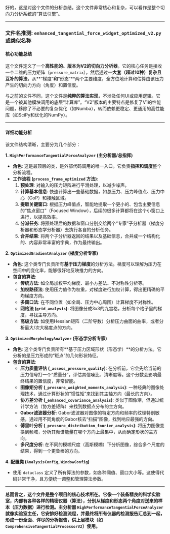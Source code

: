 好的，这是对这个文件的分析总结。这个文件非常核心和复杂，可以看作是整个切向力分析系统的“算法引擎”。

---

### 文件名推测: `enhanced_tangential_force_widget_optimized_v2.py` 或类似名称

#### 核心功能总结

这个文件定义了一个**高性能的、版本为V2的切向力分析器**。它的核心任务是接收一个二维的压力矩阵（`pressure_matrix`），然后通过**一大套（超过10种）复杂且互补的算法**，从**“梯度”**和**“形态”**两个主要维度，全方位地计算和估算由该压力产生的切向力方向（角度）和置信度。

与之前的文件不同，这个文件是**纯粹的算法实现**，不涉及任何UI或应用逻辑。它是一个被其他模块调用的底层“计算库”。“V2”版本的主要特点是修复了V1的性能问题，移除了不必要的复杂优化（如Numba），转而依赖更稳定、更通用的高性能库（如SciPy和优化的NumPy）。

---

#### 详细功能分析

该文件结构清晰，主要分为几个部分：

**1. `HighPerformanceTangentialForceAnalyzer` (主分析器/总指挥)**
* **角色**: 这是最顶层的类，是外部代码调用的唯一入口。它负责**指挥和调度**整个分析流程。
* **工作流程 (`process_frame_optimized` 方法)**:
    1.  **预处理**: 对输入的压力矩阵进行平滑处理，以减少噪声。
    2.  **计算基本信息**: 快速计算出一些基础数据，如总压力、压力峰值点、压力中心（CoP）和接触区域。
    3.  **提取关键窗口**: 根据压力峰值点，智能地提取一个更小的、包含主要信息的“焦点窗口”（Focused Window），后续的很多计算都将在这个小窗口上进行，以提高效率。
    4.  **分派任务**: 将预处理后的数据和窗口分别交给两个“专家”子分析器（梯度分析器和形态学分析器）去执行各自的分析任务。
    5.  **合并结果**: 将两个子分析器返回的结果以及基础信息，合并成一个结构化的、内容非常丰富的字典，作为最终输出。

**2. `OptimizedGradientAnalyzer` (梯度分析专家)**
* **角色**: 这个类专门负责所有**基于压力梯度**的分析方法。梯度可以理解为压力在空间中的变化率，能够很好地反映推力的方向。
* **包含的算法**:
    * **传统方法**: 如全局加权平均梯度、最小方差法、不对称性分析等。
    * **加权路径法**: 使用压力值作为权重，对梯度进行加权计算，得出更精确的平均梯度方向。
    * **多窗口法**: 在不同位置（如全局、压力中心周围）计算梯度不对称性。
    * **网格法 (`grid_analysis`)**: 将图像分成3x3的九宫格，分析每个格子里的梯度，寻找主导方向。
    * **高级方法**: 如使用Hessian矩阵（二阶导数）分析压力曲面的曲率，或者分析最大/次大梯度点的方向。

**3. `OptimizedMorphologyAnalyzer` (形态学分析专家)**
* **角色**: 这个类专门负责所有**基于压力区域形状（形态学）**的分析方法。它分析的是压力形成的“斑点”的几何形状特征。
* **包含的算法**:
    * **压力质量评估 (`_assess_pressure_quality`)**: 在分析前，它会先给当前的压力信号打一个“质量分”，评估其信噪比、清晰度等。这个分数会影响最终结果的置信度，非常智能。
    * **图像矩分析 (`_pressure_weighted_moments_analysis`)**: 一种经典的图像处理技术，通过计算形状的“惯性矩”来找到其主轴方向（最长的方向）。
    * **协方差分析 (`_enhanced_covariance_analysis`)**: 类似于图像矩，但通过统计学方法（协方差矩阵）来找到数据点分布的主方向。
    * **Gabor滤波器分析**: Gabor滤波器对图像的特定方向和频率的纹理特别敏感，通过用不同角度的Gabor核去“扫描”图像，找到响应最强的方向。
    * **傅里叶分析 (`_pressure_distribution_fourier_analysis`)**: 将压力图像变换到频域，分析其频谱能量在哪个方向上最集中，从而确定形状的主方向。
    * **多尺度分析**: 在不同的模糊尺度（高斯模糊）下分析图像，综合多个尺度的结果，得到一个更鲁棒的方向。

**4. 配置类 (`AnalysisConfig`, `WindowConfig`)**
* 使用 `dataclass` 定义了所有算法的参数，如各种阈值、窗口大小等。这使得代码非常干净，且方便统一调整和管理算法参数。

---

**总而言之，这个文件是整个项目的核心技术所在。它像一个装备精良的科学实验室，内部有各种各样的精密仪器（算法），分别从梯度和形态两个角度对送来的样本（压力数据）进行检测。主分析器 `HighPerformanceTangentialForceAnalyzer` 就像实验室主任，它安排好检测流程，并最终将所有仪器的检测报告汇总到一起，形成一份全面、详尽的分析报告，供上层模块（如 `ComprehensiveTangentialProcessorV2`）使用。**
